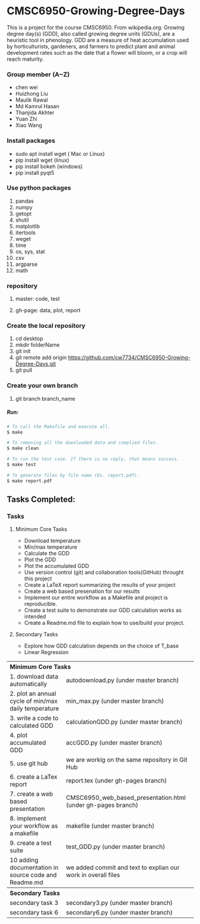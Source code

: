 # CMSC6950-Growing-Degree-Days

This is a project for the course CMSC6950. From wikipedia.org: Growing degree day(s) (GDD), also called growing degree units (GDUs), are a heuristic tool in phenology. GDD are a measure of heat accumulation used by horticulturists, gardeners, and farmers to predict plant and animal development rates such as the date that a flower will bloom, or a crop will reach maturity.

### Group member (A~Z)
* chen wei
* Huizhong Liu
* Maulik Rawal
* Md Kamrul Hasan
* Thanjida Akhter
* Yuan Zhi
* Xiao Wang




### Install packages
* sudo apt install wget ( Mac or Linux)
* pip install wget (linux)
* pip install bokeh (windows)
* pip install pyqt5

### Use python packages
1. pandas
2. numpy
3. getopt
4. shutil
5. matplotlib
6. itertools
7. weget
8. time
9. os, sys, stat
10. csv
11. argparse
12. math

### repository
1. master:
     code, test

2. gh-page: 
     data, plot, report


### Create the local repository
1. cd desktop
2. mkdir folderName
3. git init
4. git remote add origin https://github.com/cw7734/CMSC6950-Growing-Degree-Days.git
5. git pull

### Create your own branch
1. git branch branch_name







##### Run:

```bash
# To call the Makefile and execute all.
$ make 

# To removing all the downloaded data and complied files.
$ make clean

# To run the test case. If there is no reply, that means success.  
$ make test

# To generate files by file name (Ex. report.pdf). 
$ make report.pdf

```


Tasks Completed:
----------
 
<table>
<th colspan="2" align=left>Minimum Core Tasks</th>
<tr><td>1. download data automatically</td><td>autodownload.py (under master branch)</td></tr>
<tr><td>2. plot an annual cycle of min/max daily temperature</td><td>min_max.py (under master branch)</td></tr>
<tr><td>3. write a code to calculated GDD</td><td>calculationGDD.py (under master branch)</td></tr>
<tr><td>4. plot accumulated GDD</td><td>accGDD.py (under master branch)</td></tr>
<tr><td>5. use git hub</td><td>we are workig on the same repository in Git Hub</td></tr>
<tr><td>6. create a LaTex report</td><td>report.tex (under gh-pages branch)</td></tr>
<tr><td>7. create a web based presentation</td><td>CMSC6950_web_based_presentation.html (under gh-pages branch)</td></tr>
<tr><td>8. implement your workflow as a makefile</td><td>makefile (under master branch)</td></tr>
<tr><td>9. create a test suite</td><td>test_GDD.py (under master branch)</td></tr>
<tr><td>10 adding documentation in source code and Readme.md</td><td>we added commit and text to explian our work in overall files</td></tr>
<th colspan="2" align=left>Secondary Tasks</th>
<tr><td>secondary task 3</td><td>secondary3.py (under master branch)</td></tr>
<tr><td>secondary task 6</td><td>secondary6.py (under master branch)</td></tr>

### Tasks
1. Minimum Core Tasks

	* Download temperature 
	* Min/max temperature
	* Calculate the GDD
	* Plot the GDD
	* Plot the accumulated GDD
	* Use version control (git) and collaboration tools(GitHub) throught this project
	* Create a LaTeX report summarizing the results of your project
	* Create a web based presenation for our results
	* Implement our entire workflow as a Makefile and project is reproducible.
	* Create a test suite to demonstrate our GDD calculation works as intended
	* Create a Readme.md file to explain how to use/build your project.
2. Secondary Tasks

	* Explore how GDD calculation depends on the choice of T_base
	* Linear Regression
</table> 







